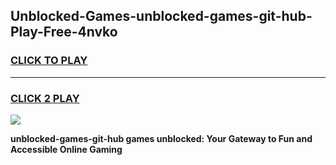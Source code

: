 
## Unblocked-Games-unblocked-games-git-hub-Play-Free-4nvko
<h3>
<a href="https://premium76.site?title=unblocked-games-git-hub&ref=15A">CLICK TO PLAY</a></h3>
<hr>

<h3>
<a href="https://premium76.site?title=unblocked-games-git-hub&ref=15A">CLICK 2 PLAY</a>
  
</h3>

<a href="https://premium76.site?title=unblocked-games-git-hub&ref=15A"><img src="https://clearcache.store/games.png"></a>


**unblocked-games-git-hub games unblocked: Your Gateway to Fun and Accessible Online Gaming**
